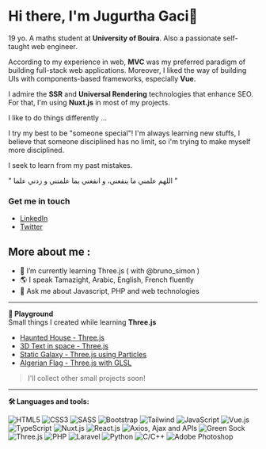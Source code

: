 # Hi there, I'm Jugurtha Gaci👋

19 yo. A maths student at **University of Bouira**. Also a passionate self-taught web engineer.

According to my experience in web, **MVC** was my preferred paradigm of building full-stack web applications. Moreover, I liked the way of building UIs with components-based frameworks, especially **Vue**.

I admire the **SSR** and **Universal Rendering** technologies that enhance SEO. For that, I'm using **Nuxt.js** in most of my projects.

I like to do things differently ...

I try my best to be "someone special"! I'm always learning new stuffs, I believe that someone disciplined has no limit, so i'm trying to make myself more disciplined.

I seek to learn from my past mistakes. 

" اللهم علمني ما ينفعني، و انفعني بما علمتني و زدني علما "


### Get me in touch
- <a href="https://www.linkedin.com/in/jugurtha-gaci-28ab93234/r" target="blank">LinkedIn</a>
- <a href="https://twitter.com/_yugurten" target="blank">Twitter</a>

## More about me :

- 🌱 I’m currently learning Three.js ( with @bruno_simon )
- 🌎 I speak Tamazight, Arabic, English, French fluently
- 💬 Ask me about Javascript, PHP and web technologies

---
**🎨  Playground**  
Small things I created while learning **Three.js**
- [Haunted House - Three.js](https://haunted-house-threejs-training.netlify.app)
- [3D Text in space - Three.js](https://3dtext-in-space.netlify.app)
- [Static Galaxy - Three.js using Particles](https://galaxy-generator-effect.netlify.app)
- [Algerian Flag - Three.js with GLSL](https://flag-shader.netlify.app/)

> I'll collect other small projects soon!

---
**🛠  Languages and tools:**

![HTML5](https://img.shields.io/badge/HTML5-white?style=flat-square&logo=html5)
![CSS3](https://img.shields.io/badge/CSS3-white?style=flat-square&logo=css3&logoColor=blue)
![SASS](https://img.shields.io/badge/SASS-white?style=flat-square&logo=SASS)
![Bootstrap](https://img.shields.io/badge/Bootstrap-white?style=flat-square&logo=bootstrap)
![Tailwind](https://img.shields.io/badge/Tailwind-white?style=flat-square&logo=tailwindcss)
![JavaScript](https://img.shields.io/badge/Javascript-white.svg?style=flat-square&logo=javascript)
![Vue.js](https://img.shields.io/badge/Vue.js-white.svg?style=flat-square&logo=vuedotjs&logoColor=%234FC08D)
![TypeScript](https://img.shields.io/badge/Typescript-white.svg?style=flat-square&logo=typescript)
![Nuxt.js](https://img.shields.io/badge/Nuxt.js-white.svg?style=flat-square&logo=nuxtdotjs&logoColor=%234FC08D)
![React.js](https://img.shields.io/badge/React.js-white?style=flat-square&logo=react)
![Axios, Ajax and APIs](https://img.shields.io/badge/Axios,%20Ajax%20and%20APIs-white?style=flat-square&logo=axios&logoColor=black)
![Green Sock](https://img.shields.io/badge/GreenSock-white?style=flat-square&logo=greensock)
![Three.js](https://img.shields.io/badge/Three.js-white?style=flat-square&logo=three.js&logoColor=black)
![PHP](https://img.shields.io/badge/PHP-white?style=flat-square&logo=php)
![Laravel](https://img.shields.io/badge/Laravel-white?style=flat-square&logo=laravel)
![Python](https://img.shields.io/badge/Python-white?style=flat-square&logo=python)
![C/C++](https://img.shields.io/badge/C%20Cpp-white?style=flat-square&logo=c)
![Adobe Photoshop](https://img.shields.io/badge/Adobe%20Photoshop-white?style=flat-square&logo=adobe%20photoshop)
